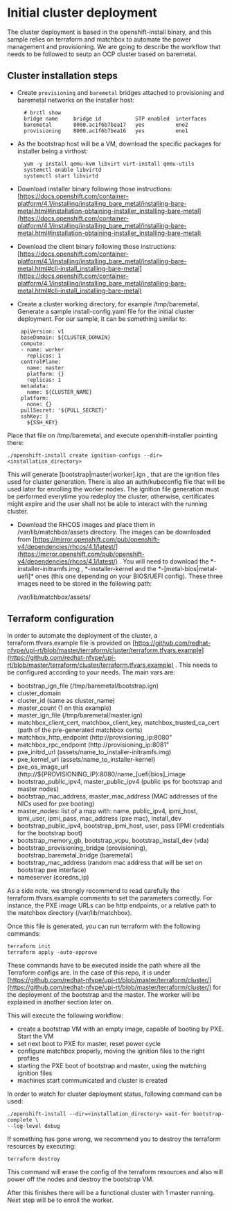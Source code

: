 # Initial cluster deployment

The cluster deployment is based in the openshift-install binary, and this sample relies on terraform and matchbox to automate the power management and provisioning. We are going to describe the workflow that needs to be followed to seutp an OCP cluster based on baremetal.

## Cluster installation steps

- Create `provisioning` and `baremetal` bridges attached to provisioning and baremetal networks on the installer host:

        # brctl show
        bridge name	    bridge id		    STP enabled	 interfaces
        baremetal		8000.ac1f6b7bea17	yes		     eno2
        provisioning	8000.ac1f6b7bea16	yes		     eno1
- As the bootstrap host will be a VM, download the specific packages for installer being a virthost:

        yum -y install qemu-kvm libvirt virt-install qemu-utils
        systemctl enable libvirtd
        systemctl start libvirtd

 - Download installer binary following those instructions: [https://docs.openshift.com/container-platform/4.1/installing/installing_bare_metal/installing-bare-metal.html#installation-obtaining-installer_installing-bare-metal](https://docs.openshift.com/container-platform/4.1/installing/installing_bare_metal/installing-bare-metal.html#installation-obtaining-installer_installing-bare-metal)
 - Download the client binary following those instructions: [https://docs.openshift.com/container-platform/4.1/installing/installing_bare_metal/installing-bare-metal.html#cli-install_installing-bare-metal](https://docs.openshift.com/container-platform/4.1/installing/installing_bare_metal/installing-bare-metal.html#cli-install_installing-bare-metal)
 - Create a cluster working directory, for example /tmp/baremetal. Generate a sample install-config.yaml file for the initial cluster deployment. For our sample, it can be something similar to:

		apiVersion: v1
		baseDomain: ${CLUSTER_DOMAIN}
		compute:
		- name: worker
		  replicas: 1
		controlPlane:
		  name: master
		  platform: {}
		  replicas: 1
		metadata:
		  name: ${CLUSTER_NAME}
		platform:
		  none: {}
		pullSecret: '${PULL_SECRET}'
		sshKey: |
		  ${SSH_KEY}
Place that file on /tmp/baremetal, and execute openshift-installer pointing there:

    ./openshift-install create ignition-configs --dir=<installation_directory>

This will generate [bootstrap|master|worker].ign , that are the ignition files used for cluster generation. There is also an auth/kubeconfig file that will be used later for enrolling the worker nodes. The ignition file generation must be performed everytime you redeploy the cluster, otherwise, certificates might expire and the user shall not be able to interact with the running cluster.

- Download the RHCOS images and place them in /var/lib/matchbox/assets directory. The images can be downloaded from [https://mirror.openshift.com/pub/openshift-v4/dependencies/rhcos/4.1/latest/](https://mirror.openshift.com/pub/openshift-v4/dependencies/rhcos/4.1/latest/) . You will need to download the *-installer-initramfs.img , *-installer-kernel  and the *-[metal-bios|metal-uefi]\* ones (this one depending on your BIOS/UEFI config). These three images need to be stored in the following path:

    /var/lib/matchbox/assets/

## Terraform configuration
In order to automate the deployment of the cluster, a terraform.tfvars.example file is provided on [https://github.com/redhat-nfvpe/upi-rt/blob/master/terraform/cluster/terraform.tfvars.example](https://github.com/redhat-nfvpe/upi-rt/blob/master/terraform/cluster/terraform.tfvars.example) . This needs to be configured according to your needs. The main vars are:
- bootstrap_ign_file (/tmp/baremetal/bootstrap.ign)
- cluster_domain
- cluster_id (same as cluster_name)
- master_count (1 on this example)
- master_ign_file (/tmp/baremetal/master.ign)
- matchbox_client_cert, matchbox_client_key, matchbox_trusted_ca_cert (path of the pre-generated matchbox certs)
- matchbox_http_endpoint (http://provisioning_ip:8080"
- matchbox_rpc_endpoint (http://provisioning_ip:8081"
- pxe_initrd_url (assets/name_to_installer-initramfs.img)
- pxe_kernel_url (assets/name_to_installer-kernel)
- pxe_os_image_url (http://${PROVISIONING_IP}:8080/name_[uefi|bios]_image
- bootstrap_public_ipv4, master_public_ipv4 (public ips for bootstrap and master nodes)
- bootstrap_mac_address, master_mac_address (MAC addresses of the NICs used for pxe booting)
- master_nodes: list of a map with: name, public_ipv4, ipmi_host, ipmi_user, ipmi_pass, mac_address (pxe mac), install_dev
- bootstrap_public_ipv4, bootstrap_ipmi_host, user, pass (IPMI credentials for the bootstrap boot)
- bootstrap_memory_gb, bootstrap_vcpu, bootstrap_install_dev (vda)
- bootstrap_provisioning_bridge (provisioning), bootstrap_baremetal_bridge (baremetal)
- bootstrap_mac_address (random mac address that will be set on bootstrap pxe interface)
- nameserver (coredns_ip)

As a side note, we strongly recommend to read carefully the terraform.tfvars.example comments to set the parameters correctly. For instance, the PXE image URLs can be http endpoints, or a relative path to the matchbox directory (/var/lib/matchbox).

Once this file is generated, you can run terraform with the following commands:

    terraform init
    terraform apply -auto-approve

These commands have to be executed inside the path where all the Terraform configs are. In the case of this repo, it is under [https://github.com/redhat-nfvpe/upi-rt/blob/master/terraform/cluster/](https://github.com/redhat-nfvpe/upi-rt/blob/master/terraform/cluster/) for the deployment of the bootstrap and the master. The worker will be explained in another section later on.

This will execute the following workflow:

 - create a bootstrap VM with an empty image, capable of booting by PXE. Start the VM
 - set next boot to PXE for master, reset power cycle
 - configure matchbox properly, moving the ignition files to the right profiles
 - starting the PXE boot of bootstrap and master, using the matching ignition files
 - machines start communicated and cluster is created

In order to watch for cluster deployment status, following command can be used:

    ./openshift-install --dir=<installation_directory> wait-for bootstrap-complete \
    --log-level debug

If something has gone wrong, we recommend you to destroy the terraform resources by executing:

    terraform destroy

This command will erase the config of the terraform resources and also will power off the nodes and destroy the bootstrap VM.

After this finishes there will be a functional cluster with 1 master running. Next step will be to enroll the worker.
